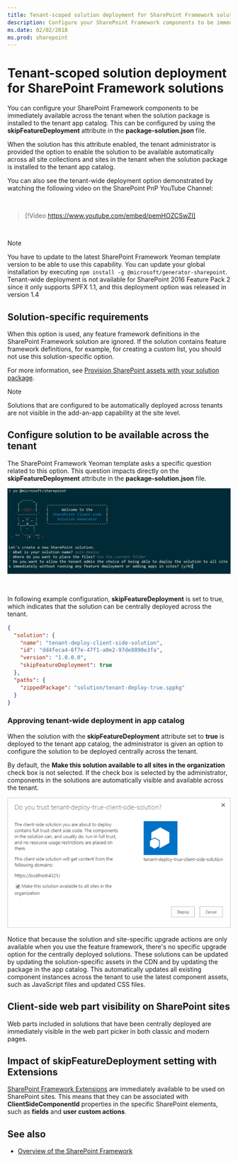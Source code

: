 ```yaml
---
title: Tenant-scoped solution deployment for SharePoint Framework solutions
description: Configure your SharePoint Framework components to be immediately available across the tenant when the solution package is installed to the tenant app catalog.
ms.date: 02/02/2018
ms.prod: sharepoint
---
```



# Tenant-scoped solution deployment for SharePoint Framework solutions

You can configure your SharePoint Framework components to be immediately available across the tenant when the solution package is installed to the tenant app catalog. This can be configured by using the **skipFeatureDeployment** attribute in the **package-solution.json** file.

When the solution has this attribute enabled, the tenant administrator is provided the option to enable the solution to be available automatically across all site collections and sites in the tenant when the solution package is installed to the tenant app catalog. 

You can also see the tenant-wide deployment option demonstrated by watching the following video on the SharePoint PnP YouTube Channel:

<br/>

> [!Video https://www.youtube.com/embed/pemHOZCSwZI]

<br/> 


> [!NOTE] 
> You have to update to the latest SharePoint Framework Yeoman template version to be able to use this capability. You can update your global installation by executing `npm install -g @microsoft/generator-sharepoint`.
> Tenant-wide deployment is not available for SharePoint 2016 Feature Pack 2 since it only supports SPFX 1.1, and this deployment option was released in version 1.4

## Solution-specific requirements

When this option is used, any feature framework definitions in the SharePoint Framework solution are ignored. If the solution contains feature framework definitions, for example, for creating a custom list, you should not use this solution-specific option.

For more information, see [Provision SharePoint assets with your solution package](./toolchain/provision-sharepoint-assets.md).

> [!NOTE] 
> Solutions that are configured to be automatically deployed across tenants are not visible in the add-an-app capability at the site level. 

## Configure solution to be available across the tenant

The SharePoint Framework Yeoman template asks a specific question related to this option. This question impacts directly on the **skipFeatureDeployment** attribute in the **package-solution.json** file. 

![Yeoman question around tenant deployed option](../images/tenant-deploy-yeoman.png)

<br/>

In following example configuration, **skipFeatureDeployment** is set to true, which indicates that the solution can be centrally deployed across the tenant. 

```json
{
  "solution": {
    "name": "tenant-deploy-client-side-solution",
    "id": "dd4feca4-6f7e-47f1-a0e2-97de8890e3fa",
    "version": "1.0.0.0",
    "skipFeatureDeployment": true
  },
  "paths": {
    "zippedPackage": "solution/tenant-deploy-true.sppkg"
  }
}

```

### Approving tenant-wide deployment in app catalog

When the solution with the **skipFeatureDeployment** attribute set to **true** is deployed to the tenant app catalog, the administrator is given an option to configure the solution to be deployed centrally across the tenant.

By default, the **Make this solution available to all sites in the organization** check box is not selected. If the check box is selected by the administrator, components in the solutions are automatically visible and available across the tenant. 

![The "Make this solution available to all sites in the organization" setting is visible when solution is deployed to app catalog](../images/tenant-deploy-app-catalog.png)

Notice that because the solution and site-specific upgrade actions are only available when you use the feature framework, there's no specific upgrade option for the centrally deployed solutions. These solutions can be updated by updating the solution-specific assets in the CDN and by updating the package in the app catalog. This automatically updates all existing component instances across the tenant to use the latest component assets, such as JavaScript files and updated CSS files.

## Client-side web part visibility on SharePoint sites

Web parts included in solutions that have been centrally deployed are immediately visible in the web part picker in both classic and modern pages. 

## Impact of skipFeatureDeployment setting with Extensions

[SharePoint Framework Extensions](./extensions/overview-extensions.md) are immediately available to be used on SharePoint sites. This means that they can be associated with **ClientSideComponentId** properties in the specific SharePoint elements, such as **fields** and **user custom actions**. 

## See also

- [Overview of the SharePoint Framework](sharepoint-framework-overview.md)

